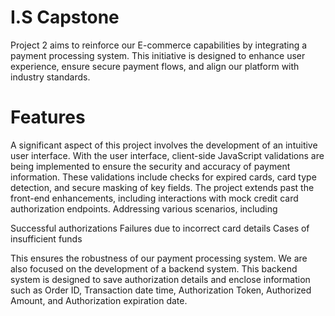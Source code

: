 # I.S Capstone 
Project 2 aims to reinforce our E-commerce capabilities by integrating a payment processing system. This initiative is designed to enhance user experience, ensure secure payment flows, and align our platform with industry standards.
# Features
A significant aspect of this project involves the development of an intuitive user interface. With the user interface, client-side JavaScript validations are being implemented to ensure the security and accuracy of payment information. These validations include checks for expired cards, card type detection, and secure masking of key fields.
The project extends past the front-end enhancements, including interactions with mock credit card authorization endpoints. Addressing various scenarios, including 

Successful authorizations
Failures due to incorrect card details
Cases of insufficient funds

This ensures the robustness of our payment processing system. We are also focused on the development of a backend system. This backend system is designed to save authorization details and enclose information such as Order ID, Transaction date time, Authorization Token, Authorized Amount, and Authorization expiration date.
